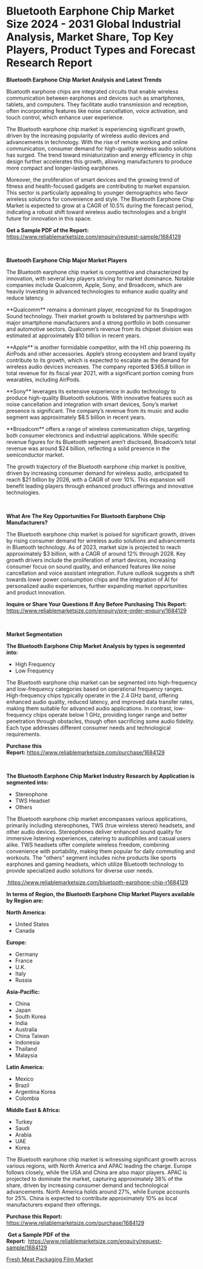 <p><h1>Bluetooth Earphone Chip Market Size 2024 - 2031 Global Industrial Analysis, Market Share, Top Key Players, Product Types and Forecast Research Report</h1></p><p><strong>Bluetooth Earphone Chip Market Analysis and Latest Trends</strong></p>
<p><p>Bluetooth earphone chips are integrated circuits that enable wireless communication between earphones and devices such as smartphones, tablets, and computers. They facilitate audio transmission and reception, often incorporating features like noise cancellation, voice activation, and touch control, which enhance user experience. </p><p>The Bluetooth earphone chip market is experiencing significant growth, driven by the increasing popularity of wireless audio devices and advancements in technology. With the rise of remote working and online communication, consumer demand for high-quality wireless audio solutions has surged. The trend toward miniaturization and energy efficiency in chip design further accelerates this growth, allowing manufacturers to produce more compact and longer-lasting earphones.</p><p>Moreover, the proliferation of smart devices and the growing trend of fitness and health-focused gadgets are contributing to market expansion. This sector is particularly appealing to younger demographics who favor wireless solutions for convenience and style. The Bluetooth Earphone Chip Market is expected to grow at a CAGR of 10.5% during the forecast period, indicating a robust shift toward wireless audio technologies and a bright future for innovation in this space.</p></p>
<p><strong>Get a Sample PDF of the Report:&nbsp;</strong> <a href="https://www.reliablemarketsize.com/enquiry/request-sample/1684129?utm_campaign=1911&utm_medium=2&utm_source=Github&utm_content=ia&utm_term=30122024&utm_id=bluetooth-earphone-chip">https://www.reliablemarketsize.com/enquiry/request-sample/1684129</a></p>
<p>&nbsp;</p>
<p><strong>Bluetooth Earphone Chip Major Market Players</strong></p>
<p><p>The Bluetooth earphone chip market is competitive and characterized by innovation, with several key players striving for market dominance. Notable companies include Qualcomm, Apple, Sony, and Broadcom, which are heavily investing in advanced technologies to enhance audio quality and reduce latency.</p><p>**Qualcomm** remains a dominant player, recognized for its Snapdragon Sound technology. Their market growth is bolstered by partnerships with major smartphone manufacturers and a strong portfolio in both consumer and automotive sectors. Qualcomm’s revenue from its chipset division was estimated at approximately $10 billion in recent years. </p><p>**Apple** is another formidable competitor, with the H1 chip powering its AirPods and other accessories. Apple’s strong ecosystem and brand loyalty contribute to its growth, which is expected to escalate as the demand for wireless audio devices increases. The company reported $365.8 billion in total revenue for its fiscal year 2021, with a significant portion coming from wearables, including AirPods.</p><p>**Sony** leverages its extensive experience in audio technology to produce high-quality Bluetooth solutions. With innovative features such as noise cancellation and integration with smart devices, Sony’s market presence is significant. The company’s revenue from its music and audio segment was approximately $8.5 billion in recent years.</p><p>**Broadcom** offers a range of wireless communication chips, targeting both consumer electronics and industrial applications. While specific revenue figures for its Bluetooth segment aren’t disclosed, Broadcom’s total revenue was around $24 billion, reflecting a solid presence in the semiconductor market.</p><p>The growth trajectory of the Bluetooth earphone chip market is positive, driven by increasing consumer demand for wireless audio, anticipated to reach $21 billion by 2026, with a CAGR of over 10%. This expansion will benefit leading players through enhanced product offerings and innovative technologies.</p></p>
<p>&nbsp;</p>
<p><strong>What Are The Key Opportunities For Bluetooth Earphone Chip Manufacturers?</strong></p>
<p><p>The Bluetooth earphone chip market is poised for significant growth, driven by rising consumer demand for wireless audio solutions and advancements in Bluetooth technology. As of 2023, market size is projected to reach approximately $3 billion, with a CAGR of around 12% through 2028. Key growth drivers include the proliferation of smart devices, increasing consumer focus on sound quality, and enhanced features like noise cancellation and voice assistant integration. Future outlook suggests a shift towards lower power consumption chips and the integration of AI for personalized audio experiences, further expanding market opportunities and product innovation.</p></p>
<p><strong>Inquire or Share Your Questions If Any Before Purchasing This Report:</strong> <a href="https://www.reliablemarketsize.com/enquiry/pre-order-enquiry/1684129?utm_campaign=1911&utm_medium=2&utm_source=Github&utm_content=ia&utm_term=30122024&utm_id=bluetooth-earphone-chip">https://www.reliablemarketsize.com/enquiry/pre-order-enquiry/1684129</a></p>
<p>&nbsp;</p>
<p><strong>Market Segmentation</strong></p>
<p><strong>The Bluetooth Earphone Chip Market Analysis by types is segmented into:</strong></p>
<p><ul><li>High Frequency</li><li>Low Frequency</li></ul></p>
<p><p>The Bluetooth earphone chip market can be segmented into high-frequency and low-frequency categories based on operational frequency ranges. High-frequency chips typically operate in the 2.4 GHz band, offering enhanced audio quality, reduced latency, and improved data transfer rates, making them suitable for advanced audio applications. In contrast, low-frequency chips operate below 1 GHz, providing longer range and better penetration through obstacles, though often sacrificing some audio fidelity. Each type addresses different consumer needs and technological requirements.</p></p>
<p><strong>Purchase this Report:&nbsp;</strong><a href="https://www.reliablemarketsize.com/purchase/1684129?utm_campaign=1911&utm_medium=2&utm_source=Github&utm_content=ia&utm_term=30122024&utm_id=bluetooth-earphone-chip">https://www.reliablemarketsize.com/purchase/1684129</a></p>
<p>&nbsp;</p>
<p><strong>The Bluetooth Earphone Chip Market Industry Research by Application is segmented into:</strong></p>
<p><ul><li>Stereophone</li><li>TWS Headset</li><li>Others</li></ul></p>
<p><p>The Bluetooth earphone chip market encompasses various applications, primarily including stereophones, TWS (true wireless stereo) headsets, and other audio devices. Stereophones deliver enhanced sound quality for immersive listening experiences, catering to audiophiles and casual users alike. TWS headsets offer complete wireless freedom, combining convenience with portability, making them popular for daily commuting and workouts. The "others" segment includes niche products like sports earphones and gaming headsets, which utilize Bluetooth technology to provide specialized audio solutions for diverse user needs.</p></p>
<p><a href="https://www.reliablemarketsize.com/bluetooth-earphone-chip-r1684129?utm_campaign=1911&utm_medium=2&utm_source=Github&utm_content=ia&utm_term=30122024&utm_id=bluetooth-earphone-chip">&nbsp;https://www.reliablemarketsize.com/bluetooth-earphone-chip-r1684129</a></p>
<p><strong>In terms of Region, the Bluetooth Earphone Chip Market Players available by Region are:</strong></p>
<p>
    <p> <strong> North America: </strong>
        <ul>
            <li>United States</li>
            <li>Canada</li>
        </ul>
        </p> 
    <p> <strong> Europe: </strong>
        <ul>
            <li>Germany</li>
            <li>France</li>
            <li>U.K.</li>
            <li>Italy</li>
            <li>Russia</li>
        </ul>
        </p> 
    <p> <strong> Asia-Pacific: </strong>
        <ul>
            <li>China</li>
            <li>Japan</li>
            <li>South Korea</li>
            <li>India</li>
            <li>Australia</li>
            <li>China Taiwan</li>
            <li>Indonesia</li>
            <li>Thailand</li>
            <li>Malaysia</li>
        </ul>
        </p> 
    <p> <strong> Latin America: </strong>
        <ul>
            <li>Mexico</li>
            <li>Brazil</li>
            <li>Argentina Korea</li>
            <li>Colombia</li>
        </ul>
        </p> 
    <p> <strong> Middle East & Africa: </strong>
        <ul>
            <li>Turkey</li>
            <li>Saudi</li>
            <li>Arabia</li>
            <li>UAE</li>
            <li>Korea</li>
        </ul>
    </p>
    </p>
<p><p>The Bluetooth earphone chip market is witnessing significant growth across various regions, with North America and APAC leading the charge. Europe follows closely, while the USA and China are also major players. APAC is projected to dominate the market, capturing approximately 38% of the share, driven by increasing consumer demand and technological advancements. North America holds around 27%, while Europe accounts for 25%. China is expected to contribute approximately 10% as local manufacturers expand their offerings.</p></p>
<p><strong>Purchase this Report: </strong><a href="https://www.reliablemarketsize.com/purchase/1684129?utm_campaign=1911&utm_medium=2&utm_source=Github&utm_content=ia&utm_term=30122024&utm_id=bluetooth-earphone-chip">https://www.reliablemarketsize.com/purchase/1684129</a></p>
<p>&nbsp;<strong>Get a Sample PDF of the Report:&nbsp;&nbsp;</strong><a href="https://www.reliablemarketsize.com/enquiry/request-sample/1684129?utm_campaign=1911&utm_medium=2&utm_source=Github&utm_content=ia&utm_term=30122024&utm_id=bluetooth-earphone-chip">https://www.reliablemarketsize.com/enquiry/request-sample/1684129</a></p>
<p><strong></strong></p>
<p><p><a href="https://github.com/gulaimolin/Market-Research-Report-List-6/blob/main/fresh-meat-packaging-film-market.md?utm_campaign=1911&utm_medium=2&utm_source=Github&utm_content=ia&utm_term=30122024&utm_id=bluetooth-earphone-chip">Fresh Meat Packaging Film Market</a></p></p>